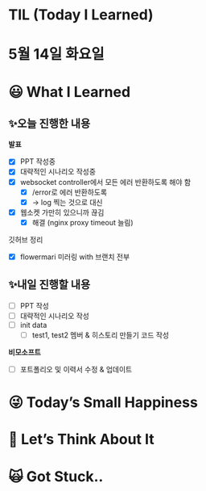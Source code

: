 # TIL (Today I Learned)

# 5월 14일 화요일

# 😃 What I Learned

## ✨오늘 진행한 내용

**발표**

- [x]  PPT 작성중
- [x]  대략적인 시나리오 작성중
- [x]  websocket controller에서 모든 에러 반환하도록 해야 함
    - [x]  /error로 에러 반환하도록
    - [x]  -> log 찍는 것으로 대신
- [x]  웹소켓 가만히 있으니까 끊김
    - [x]  해결 (nginx proxy timeout 늘림)

깃허브 정리

- [x]  flowermari 미러링 with 브랜치 전부

## ✨내일 진행할 내용

- [ ]  PPT 작성
- [ ]  대략적인 시나리오 작성
- [ ]  init data
    - [ ]  test1, test2 멤버 & 히스토리 만들기 코드 작성

**비모소프트**

- [ ]  포트폴리오 및 이력서 수정 & 업데이트

# 😜 Today’s Small Happiness

# 🧐 Let’s Think About It

# 🙀 Got Stuck..